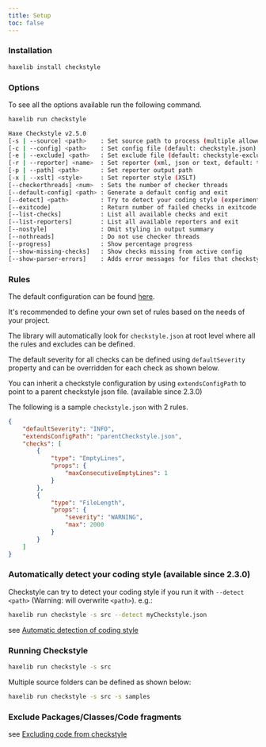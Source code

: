 ```yaml
---
title: Setup
toc: false
---
```


### Installation

```bash
haxelib install checkstyle
```

### Options

To see all the options available run the following command.

```bash
haxelib run checkstyle
```

```bash
Haxe Checkstyle v2.5.0
[-s | --source] <path>    : Set source path to process (multiple allowed)
[-c | --config] <path>    : Set config file (default: checkstyle.json)
[-e | --exclude] <path>   : Set exclude file (default: checkstyle-exclude.json)
[-r | --reporter] <name>  : Set reporter (xml, json or text, default: text)
[-p | --path] <path>      : Set reporter output path
[-x | --xslt] <style>     : Set reporter style (XSLT)
[--checkerthreads] <num>  : Sets the number of checker threads
[--default-config] <path> : Generate a default config and exit
[--detect] <path>         : Try to detect your coding style (experimental)
[--exitcode]              : Return number of failed checks in exitcode
[--list-checks]           : List all available checks and exit
[--list-reporters]        : List all available reporters and exit
[--nostyle]               : Omit styling in output summary
[--nothreads]             : Do not use checker threads
[--progress]              : Show percentage progress
[--show-missing-checks]   : Show checks missing from active config
[--show-parser-errors]    : Adds error messages for files that checkstyle fails to parse
```

### Rules

The default configuration can be found [here](https://github.com/HaxeCheckstyle/haxe-checkstyle/blob/dev/resources/default-config.json).

It's recommended to define your own set of rules based on the needs of your project.

The library will automatically look for `checkstyle.json` at root level where all the rules and excludes can be defined.

The default severity for all checks can be defined using `defaultSeverity` property and can be overridden for each check as shown below.

You can inherit a checkstyle configuration by using `extendsConfigPath` to point to a parent checkstyle json file. (available since 2.3.0)

The following is a sample `checkstyle.json` with 2 rules.

```json
{
    "defaultSeverity": "INFO",
    "extendsConfigPath": "parentCheckstyle.json",
    "checks": [
        {
            "type": "EmptyLines",
            "props": {
                "maxConsecutiveEmptyLines": 1
            }
        },
        {
            "type": "FileLength",
            "props": {
                "severity": "WARNING",
                "max": 2000
            }
        }
    ]
}
```

### Automatically detect your coding style (available since 2.3.0)

Checkstyle can try to detect your coding style if you run it with `--detect <path>` (Warning: will overwrite `<path>`).
e.g.:

```bash
haxelib run checkstyle -s src --detect myCheckstyle.json
```

see [Automatic detection of coding style](autodetect.html)

### Running Checkstyle

```bash
haxelib run checkstyle -s src
```

Multiple source folders can be defined as shown below:

```bash
haxelib run checkstyle -s src -s samples
```

### Exclude Packages/Classes/Code fragments

see [Excluding code from checkstyle](excludeconfig.html)
